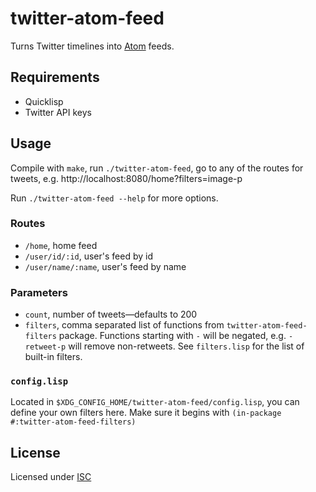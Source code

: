 # twitter-atom-feed
Turns Twitter timelines into
[Atom](https://en.wikipedia.org/wiki/Atom_(standard)) feeds.

## Requirements
- Quicklisp
- Twitter API keys

## Usage
Compile with `make`, run `./twitter-atom-feed`, go to any of the
routes for tweets, e.g. http://localhost:8080/home?filters=image-p

Run `./twitter-atom-feed --help` for more options.

### Routes
- `/home`, home feed
- `/user/id/:id`, user's feed by id
- `/user/name/:name`, user's feed by name

### Parameters
- `count`, number of tweets—defaults to 200
- `filters`, comma separated list of functions from
  `twitter-atom-feed-filters` package. Functions starting with `-` will
  be negated, e.g. `-retweet-p` will remove non-retweets. See
  `filters.lisp` for the list of built-in filters.

### `config.lisp`
Located in `$XDG_CONFIG_HOME/twitter-atom-feed/config.lisp`, you can
define your own filters here. Make sure it begins with `(in-package #:twitter-atom-feed-filters)`

## License
Licensed under [ISC](./LICENSE)
